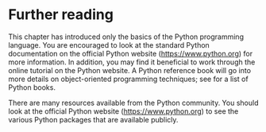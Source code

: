 # Further reading

This chapter has introduced only the basics of the Python programming language. You are encouraged to look at the standard Python documentation on the official Python website (<https://www.python.org>) for more information. In addition, you may find it beneficial to work through the online tutorial on the Python website. A Python reference book will go into more details on object-oriented programming techniques; see [](python-resources.md) for a list of Python books.

There are many resources available from the Python community. You should look at the official Python website (<https://www.python.org>) to see the various Python packages that are available publicly.
